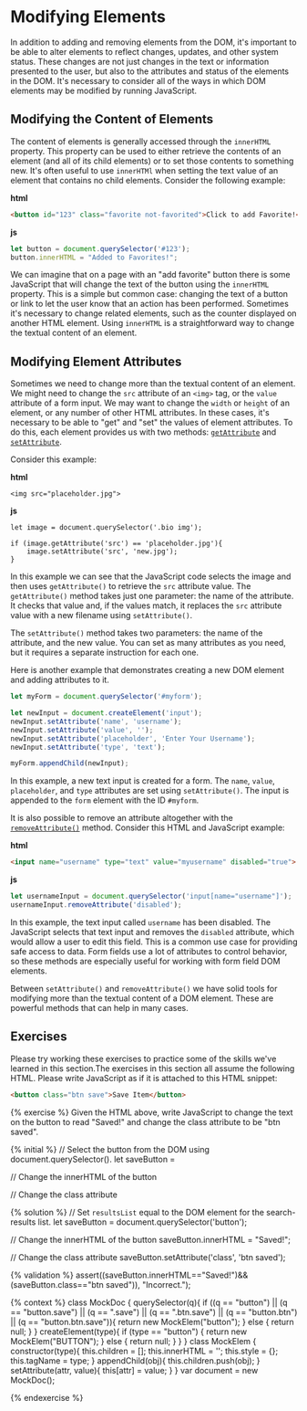 # Modifying Elements
In addition to adding and removing elements from the DOM, it's important to be able to alter elements to reflect changes, updates, and other system status. These changes are not just changes in the text or information presented to the user, but also to the attributes and status of the elements in the DOM. It's necessary to consider all of the ways in which DOM elements may be modified by running JavaScript.

## Modifying the Content of Elements
The content of elements is generally accessed through the `innerHTML` property. This property can be used to either retrieve the contents of an element (and all of its child elements) or to set those contents to something new. It's often useful to use `innerHTMl` when setting the text value of an element that contains no child elements. Consider the following example:

**html**
```html
<button id="123" class="favorite not-favorited">Click to add Favorite!</button>
```

**js**
```js
let button = document.querySelector('#123');
button.innerHTML = "Added to Favorites!";
```

We can imagine that on a page with an "add favorite" button there is some JavaScript that will change the text of the button using the `innerHTML` property. This is a simple but common case: changing the text of a button or link to let the user know that an action has been performed. Sometimes it's necessary to change related elements, such as the counter displayed on another HTML element. Using `innerHTML` is a straightforward way to change the textual content of an element.

## Modifying Element Attributes
Sometimes we need to change more than the textual content of an element. We might need to change the `src` attribute of an `<img>` tag, or the `value` attribute of a form input. We may want to change the `width` or `height` of an element, or any number of other HTML attributes. In these cases, it's necessary to be able to "get" and "set" the values of element attributes. To do this, each element provides us with two methods: [`getAttribute`](https://developer.mozilla.org/en-US/docs/DOM/element.getAttribute) and [`setAttribute`](https://developer.mozilla.org/en-US/docs/DOM/element.setAttribute).

Consider this example:

**html**
```
<img src="placeholder.jpg">
```

**js**
```
let image = document.querySelector('.bio img');

if (image.getAttribute('src') == 'placeholder.jpg'){
    image.setAttribute('src', 'new.jpg');
}
```
In this example we can see that the JavaScript code selects the image and then uses `getAttribute()` to retrieve the `src` attribute value. The `getAttribute()` method takes just one parameter: the name of the attribute. It checks that value and, if the values match, it replaces the `src` attribute value with a new filename using `setAttribute()`.

The `setAttribute()` method takes two parameters: the name of the attribute, and the new value. You can set as many attributes as you need, but it requires a separate instruction for each one.

Here is another example that demonstrates creating a new DOM element and adding attributes to it.

```js
let myForm = document.querySelector('#myform');

let newInput = document.createElement('input');
newInput.setAttribute('name', 'username');
newInput.setAttribute('value', '');
newInput.setAttribute('placeholder', 'Enter Your Username');
newInput.setAttribute('type', 'text');

myForm.appendChild(newInput);
```
In this example, a new text input is created for a form. The `name`, `value`, `placeholder`, and `type` attributes are set using `setAttribute()`. The input is appended to the `form` element with the ID `#myform`.

It is also possible to remove an attribute altogether with the [`removeAttribute()`](https://developer.mozilla.org/en-US/docs/Web/API/Element/removeAttribute) method. Consider this HTML and JavaScript example:

**html**
```html
<input name="username" type="text" value="myusername" disabled="true">
```

**js**
```js
let usernameInput = document.querySelector('input[name="username"]');
usernameInput.removeAttribute('disabled');
```

In this example, the text input called `username` has been disabled. The JavaScript selects that text input and removes the `disabled` attribute, which would allow a user to edit this field. This is a common use case for providing safe access to data. Form fields use a lot of attributes to control behavior, so these methods are especially useful for working with form field DOM elements.

Between `setAttribute()` and `removeAttribute()` we have solid tools for modifying more than the textual content of a DOM element. These are powerful methods that can help in many cases.

## Exercises
Please try working these exercises to practice some of the skills we've learned in this section.The exercises in this section all assume the following HTML. Please write JavaScript as if it is attached to this HTML snippet:

```html
<button class="btn save">Save Item</button>
```

{% exercise %}
Given the HTML above, write JavaScript to change the text on the button to read "Saved!" and change the class attribute to be "btn saved".

{% initial %}
// Select the button from the DOM using document.querySelector(). 
let saveButton = 

// Change the innerHTML of the button

// Change the class attribute



{% solution %}
// Set `resultsList` equal to the DOM element for the search-results list. 
let saveButton = document.querySelector('button');

// Change the innerHTML of the button
saveButton.innerHTML = "Saved!";

// Change the class attribute
saveButton.setAttribute('class', 'btn saved');

{% validation %}
assert((saveButton.innerHTML=="Saved!")&&(saveButton.class=="btn saved")), "Incorrect.");

{% context %}
class MockDoc {
    querySelector(q){
        if ((q == "button") ||
            (q == "button.save") ||
            (q == ".save") ||
            (q == ".btn.save") ||
            (q == "button.btn") ||
            (q == "button.btn.save")){
            return new MockElem("button");
        } else {
            return null;
        }
    }
    createElement(type){
        if (type == "button") {
            return new MockElem("BUTTON");
        } else {
            return null;
        }
    }
}
class MockElem {
    constructor(type){
        this.children = [];
        this.innerHTML = '';
        this.style = {};
        this.tagName = type;
    }
    appendChild(obj){
        this.children.push(obj);
    }
    setAttribute(attr, value){
        this[attr] = value;
    }
}
var document = new MockDoc();

{% endexercise %}